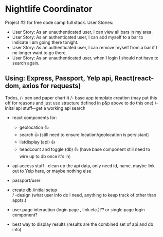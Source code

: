 Nightlife Coordinator
=========================

Project #2 for free code camp full stack.
User Stories:
* User Story: As an unauthenticated user, I can view all bars in my area.  
* User Story: As an authenticated user, I can add myself to a bar to indicate I am going there tonight.
* User Story: As an authenticated user, I can remove myself from a bar if I no longer want to go there.
* User Story: As an unauthenticated user, when I login I should not have to search again.


Using:  Express, Passport, Yelp api, React(react-dom, axios for requests)
------------

Todos,
/- pen and paper chart it
/- base app template creation (may put this off for reasons and just use structure defined in p&p above to do this one)
/- inital api stuff--get a working api search
- react components for:
  - geolocation 👍
  - search 👍 (still need to ensure location/geolocation is persistant)
  - listdisplay (api) 👍
  - headcount and toggle (db) 👍 (have base component still need to wire up to db once it's in)
- api access stuff--clean up the api data, only need id, name, maybe link out to Yelp here, or maybe nothing else

- passport/user
- create db /initial setup  
   / -design (what user info do I need, anything to keep track of other than appts.)
- user page interaction (login page , link etc.)?? or single page login component?
- best way to display results (results are the combined set of api and db info)





